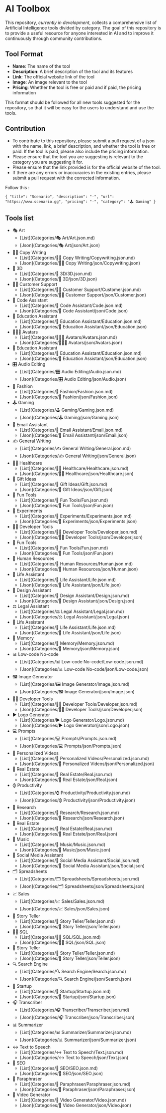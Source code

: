 # AI Toolbox


This repository, *currently in development*, collects a comprehensive list of Artificial Intelligence tools divided by category. The goal of this repository is to provide a useful resource for anyone interested in AI and to improve it continuously through community contributions.



## Tool Format

- **Name**: The name of the tool
- **Description**: A brief description of the tool and its features
- **Link**: The official website link of the tool
- **Image**: An image relevant to the tool
- **Pricing**: Whether the tool is free or paid and if paid, the pricing information

This format should be followed for all new tools suggested for the repository, so that it will be easy for the users to understand and use the tools.

## Contribution

- To contribute to this repository, please submit a pull request of a json with the name, link, a brief description, and whether the tool is free or paid. If the tool is paid, please also include the pricing information.
- Please ensure that the tool you are suggesting is relevant to the category you are suggesting it for.
- Please ensure that the link provided is for the official website of the tool.
- If there are any errors or inaccuracies in the existing entries, please submit a pull request with the corrected information.

Follow this :

`
        {
            "title": "Scenario",
            "description": "-",
            "url": "https://www.scenario.gg",
            "pricing": "-",
            "category": "🕹️ Gaming"
        }
`

## Tools list

- 🎭 Art  
  - [List](Categories/🎭 Art/Art.json.md)  
  - [Json](Categories/🎭 Art/json/Art.json)
- ✍🏽 Copy Writing  
  - [List](Categories/✍🏽 Copy Writing/Copywriting.json.md)  
  - [Json](Categories/✍🏽 Copy Writing/json/Copywriting.json)
- 📍 3D  
  - [List](Categories/📍 3D/3D.json.md)  
  - [Json](Categories/📍 3D/json/3D.json)
- 🧑‍💻 Customer Support  
  - [List](Categories/🧑‍💻 Customer Support/Customer.json.md)  
  - [Json](Categories/🧑‍💻 Customer Support/json/Customer.json)
- 🥷 Code Assistant  
  - [List](Categories/🥷 Code Assistant/Code.json.md)  
  - [Json](Categories/🥷 Code Assistant/json/Code.json)
- 🏫 Education Assistant  
  - [List](Categories/🏫 Education Assistant/Education.json.md)  
  - [Json](Categories/🏫 Education Assistant/json/Education.json)
- 🧑‍🤝‍🧑 Avatars  
  - [List](Categories/🧑‍🤝‍🧑 Avatars/Avatars.json.md)  
  - [Json](Categories/🧑‍🤝‍🧑 Avatars/json/Avatars.json)
- 🏫 Education Assistant  
  - [List](Categories/🏫 Education Assistant/Education.json.md)  
  - [Json](Categories/🏫 Education Assistant/json/Education.json)
- 🎛️ Audio Editing  
  - [List](Categories/🎛️ Audio Editing/Audio.json.md)  
  - [Json](Categories/🎛️ Audio Editing/json/Audio.json)
- 👜 Fashion  
  - [List](Categories/👜 Fashion/Fashion.json.md)  
  - [Json](Categories/👜 Fashion/json/Fashion.json)
- 🕹️ Gaming  
  - [List](Categories/🕹️ Gaming/Gaming.json.md)  
  - [Json](Categories/🕹️ Gaming/json/Gaming.json)
- 📧 Email Assistant  
  - [List](Categories/📧 Email Assistant/Email.json.md)  
  - [Json](Categories/📧 Email Assistant/json/Email.json)
- ✍️ General Writing  
  - [List](Categories/✍️ General Writing/General.json.md)  
  - [Json](Categories/✍️ General Writing/json/General.json)
- 🧑‍⚕️ Healthcare  
  - [List](Categories/🧑‍⚕️ Healthcare/Healthcare.json.md)  
  - [Json](Categories/🧑‍⚕️ Healthcare/json/Healthcare.json)
- 🎁 Gift Ideas  
  - [List](Categories/🎁 Gift Ideas/Gift.json.md)  
  - [Json](Categories/🎁 Gift Ideas/json/Gift.json)
- 👻 Fun Tools  
  - [List](Categories/👻 Fun Tools/Fun.json.md)  
  - [Json](Categories/👻 Fun Tools/json/Fun.json)
- 🥼 Experiments  
  - [List](Categories/🥼 Experiments/Experiments.json.md)  
  - [Json](Categories/🥼 Experiments/json/Experiments.json)
- 🧑‍💻 Developer Tools  
  - [List](Categories/🧑‍💻 Developer Tools/Developer.json.md)  
  - [Json](Categories/🧑‍💻 Developer Tools/json/Developer.json)
- 👻 Fun Tools  
  - [List](Categories/👻 Fun Tools/Fun.json.md)  
  - [Json](Categories/👻 Fun Tools/json/Fun.json)
- 💼 Human Resources  
  - [List](Categories/💼 Human Resources/Human.json.md)  
  - [Json](Categories/💼 Human Resources/json/Human.json)
- 🧬 Life Assistant  
  - [List](Categories/🧬 Life Assistant/Life.json.md)  
  - [Json](Categories/🧬 Life Assistant/json/Life.json)
- 🎨 Design Assistant  
  - [List](Categories/🎨 Design Assistant/Design.json.md)  
  - [Json](Categories/🎨 Design Assistant/json/Design.json)
- ⚖️ Legal Assistant  
  - [List](Categories/⚖️ Legal Assistant/Legal.json.md)  
  - [Json](Categories/⚖️ Legal Assistant/json/Legal.json)
- 🧬 Life Assistant  
  - [List](Categories/🧬 Life Assistant/Life.json.md)  
  - [Json](Categories/🧬 Life Assistant/json/Life.json)
- 🧠 Memory  
  - [List](Categories/🧠 Memory/Memory.json.md)  
  - [Json](Categories/🧠 Memory/json/Memory.json)
- 📊 Low-code No-code  
  - [List](Categories/📊 Low-code No-code/Low-code.json.md)  
  - [Json](Categories/📊 Low-code No-code/json/Low-code.json)
- 🖼️ Image Generator  
  - [List](Categories/🖼️ Image Generator/Image.json.md)  
  - [Json](Categories/🖼️ Image Generator/json/Image.json)
- 🧑‍💻 Developer Tools  
  - [List](Categories/🧑‍💻 Developer Tools/Developer.json.md)  
  - [Json](Categories/🧑‍💻 Developer Tools/json/Developer.json)
- ▶️ Logo Generator  
  - [List](Categories/▶️ Logo Generator/Logo.json.md)  
  - [Json](Categories/▶️ Logo Generator/json/Logo.json)
- 💻 Prompts  
  - [List](Categories/💻 Prompts/Prompts.json.md)  
  - [Json](Categories/💻 Prompts/json/Prompts.json)
- 📼 Personalized Videos  
  - [List](Categories/📼 Personalized Videos/Personalized.json.md)  
  - [Json](Categories/📼 Personalized Videos/json/Personalized.json)
- 🏡 Real Estate  
  - [List](Categories/🏡 Real Estate/Real.json.md)  
  - [Json](Categories/🏡 Real Estate/json/Real.json)
- ⌚ Productivity  
  - [List](Categories/⌚ Productivity/Productivity.json.md)  
  - [Json](Categories/⌚ Productivity/json/Productivity.json)
- 🔬 Research  
  - [List](Categories/🔬 Research/Research.json.md)  
  - [Json](Categories/🔬 Research/json/Research.json)
- 🏡 Real Estate  
  - [List](Categories/🏡 Real Estate/Real.json.md)  
  - [Json](Categories/🏡 Real Estate/json/Real.json)
- 🎵 Music  
  - [List](Categories/🎵 Music/Music.json.md)  
  - [Json](Categories/🎵 Music/json/Music.json)
- 🍒 Social Media Assistant  
  - [List](Categories/🍒 Social Media Assistant/Social.json.md)  
  - [Json](Categories/🍒 Social Media Assistant/json/Social.json)
- 🗂️ Spreadsheets  
  - [List](Categories/🗂️ Spreadsheets/Spreadsheets.json.md)  
  - [Json](Categories/🗂️ Spreadsheets/json/Spreadsheets.json)
- 📈 Sales  
  - [List](Categories/📈 Sales/Sales.json.md)  
  - [Json](Categories/📈 Sales/json/Sales.json)
- 📖 Story Teller
  - [List](Categories/📖 Story Teller/Teller.json.md)
  - [Json](Categories/📖 Story Teller/json/Teller.json)
- 🤵‍♀️ SQL  
  - [List](Categories/🤵‍♀️ SQL/SQL.json.md)  
  - [Json](Categories/🤵‍♀️ SQL/json/SQL.json)
- 📖 Story Teller  
  - [List](Categories/📖 Story Teller/Teller.json.md)  
  - [Json](Categories/📖 Story Teller/json/Teller.json)
- 🔍 Search Engine  
  - [List](Categories/🔍 Search Engine/Search.json.md)  
  - [Json](Categories/🔍 Search Engine/json/Search.json)
- 🦄 Startup  
  - [List](Categories/🦄 Startup/Startup.json.md)  
  - [Json](Categories/🦄 Startup/json/Startup.json)
- 🎧 Transcriber  
  - [List](Categories/🎧 Transcriber/Transcriber.json.md)  
  - [Json](Categories/🎧 Transcriber/json/Transcriber.json)
- 📊 Summarizer  
  - [List](Categories/📊 Summarizer/Summarizer.json.md)  
  - [Json](Categories/📊 Summarizer/json/Summarizer.json)
- ↔️ Text to Speech  
  - [List](Categories/↔️ Text to Speech/Text.json.md)  
  - [Json](Categories/↔️ Text to Speech/json/Text.json)
- 🤔 SEO  
  - [List](Categories/🤔 SEO/SEO.json.md)  
  - [Json](Categories/🤔 SEO/json/SEO.json)
- 📃 Paraphraser  
  - [List](Categories/📃 Paraphraser/Paraphraser.json.md)  
  - [Json](Categories/📃 Paraphraser/json/Paraphraser.json)
- 📼 Video Generator  
  - [List](Categories/📼 Video Generator/Video.json.md)  
  - [Json](Categories/📼 Video Generator/json/Video.json)








